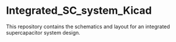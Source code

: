 # Integrated_SC_system_Kicad
This repository contains the schematics and layout for an integrated supercapacitor system design.
